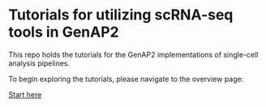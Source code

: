 # Tutorials for utilizing scRNA-seq tools in GenAP2

This repo holds the tutorials for the GenAP2 implementations of single-cell analysis pipelines.

To begin exploring the tutorials, please navigate to the overview page:

[Start here](./tutorials/tutorial_overview.md)